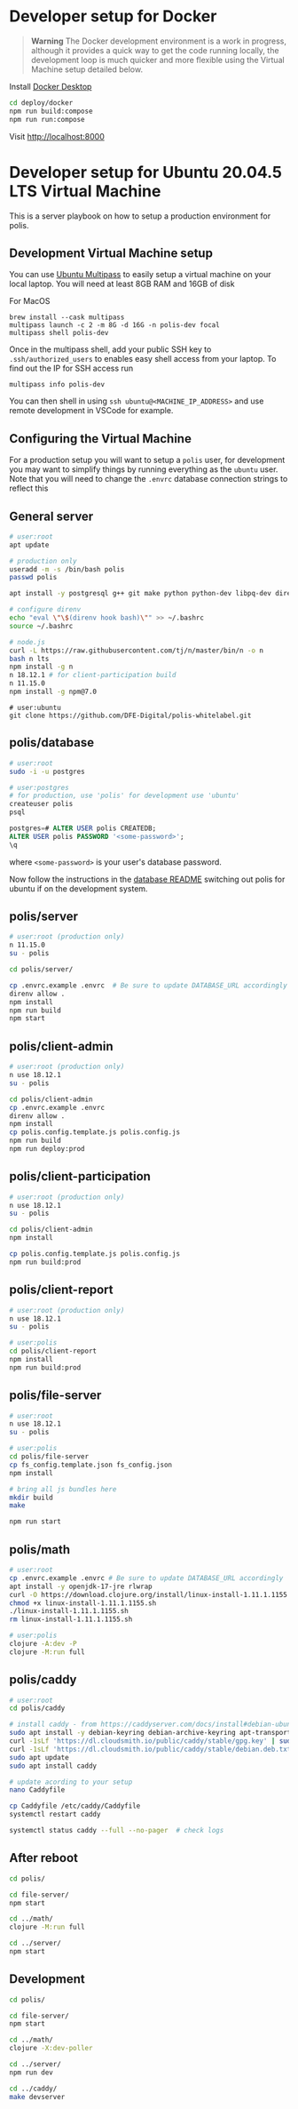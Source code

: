 # Developer setup for Docker

> **Warning**
> The Docker development environment is a work in progress, although it provides a quick way to get the code running locally, the development loop is much quicker and more flexible using the Virtual Machine setup detailed below.

Install [Docker Desktop](https://www.docker.com/products/docker-desktop/)

```sh
cd deploy/docker
npm run build:compose
npm run run:compose
```

Visit [http://localhost:8000](http://localhost:8000)

# Developer setup for Ubuntu 20.04.5 LTS Virtual Machine

This is a server playbook on how to setup a production environment for polis.

## Development Virtual Machine setup

You can use [Ubuntu Multipass](https://multipass.run/) to easily setup a virtual machine on your local laptop. You will need at least 8GB RAM and 16GB of disk

For MacOS

```
brew install --cask multipass
multipass launch -c 2 -m 8G -d 16G -n polis-dev focal
multipass shell polis-dev
```

Once in the multipass shell, add your public SSH key to `.ssh/authorized_users` to enables easy shell access from your laptop. To find out the IP for SSH access run

```
multipass info polis-dev
```

You can then shell in using `ssh ubuntu@<MACHINE_IP_ADDRESS>` and use remote development in VSCode for example.

## Configuring the Virtual Machine

For a production setup you will want to setup a `polis` user, for development you may want to simplify things by running everything as the `ubuntu` user. Note that you will need to change the `.envrc` database connection strings to reflect this

## General server

```sh
# user:root
apt update

# production only
useradd -m -s /bin/bash polis
passwd polis

apt install -y postgresql g++ git make python python-dev libpq-dev direnv

# configure direnv
echo "eval \"\$(direnv hook bash)\"" >> ~/.bashrc
source ~/.bashrc

# node.js
curl -L https://raw.githubusercontent.com/tj/n/master/bin/n -o n
bash n lts
npm install -g n
n 18.12.1 # for client-participation build
n 11.15.0
npm install -g npm@7.0
```

```
# user:ubuntu
git clone https://github.com/DFE-Digital/polis-whitelabel.git
```

## polis/database

```sh
# user:root
sudo -i -u postgres

# user:postgres
# for production, use 'polis' for development use 'ubuntu'
createuser polis
psql
```

```sql
postgres=# ALTER USER polis CREATEDB;
ALTER USER polis PASSWORD '<some-password>';
\q
```

where `<some-password>` is your user's database password.

Now follow the instructions in the [database README](database/README.md) switching out polis for ubuntu if on the development system.

## polis/server

```sh
# user:root (production only)
n 11.15.0
su - polis

cd polis/server/

cp .envrc.example .envrc  # Be sure to update DATABASE_URL accordingly
direnv allow .
npm install
npm run build
npm start
```

## polis/client-admin

```sh
# user:root (production only)
n use 18.12.1
su - polis

cd polis/client-admin
cp .envrc.example .envrc
direnv allow .
npm install
cp polis.config.template.js polis.config.js
npm run build
npm run deploy:prod
```

## polis/client-participation

```sh
# user:root (production only)
n use 18.12.1
su - polis

cd polis/client-admin
npm install

cp polis.config.template.js polis.config.js
npm run build:prod
```

## polis/client-report

```sh
# user:root (production only)
n use 18.12.1
su - polis

# user:polis
cd polis/client-report
npm install
npm run build:prod
```

## polis/file-server

```sh
# user:root
n use 18.12.1
su - polis

# user:polis
cd polis/file-server
cp fs_config.template.json fs_config.json
npm install

# bring all js bundles here
mkdir build
make

npm run start
```

## polis/math

```sh
# user:root
cp .envrc.example .envrc # Be sure to update DATABASE_URL accordingly
apt install -y openjdk-17-jre rlwrap
curl -O https://download.clojure.org/install/linux-install-1.11.1.1155.sh
chmod +x linux-install-1.11.1.1155.sh
./linux-install-1.11.1.1155.sh
rm linux-install-1.11.1.1155.sh

# user:polis
clojure -A:dev -P
clojure -M:run full
```

## polis/caddy

```sh
# user:root
cd polis/caddy

# install caddy - from https://caddyserver.com/docs/install#debian-ubuntu-raspbian
sudo apt install -y debian-keyring debian-archive-keyring apt-transport-https
curl -1sLf 'https://dl.cloudsmith.io/public/caddy/stable/gpg.key' | sudo gpg --dearmor -o /usr/share/keyrings/caddy-stable-archive-keyring.gpg
curl -1sLf 'https://dl.cloudsmith.io/public/caddy/stable/debian.deb.txt' | sudo tee /etc/apt/sources.list.d/caddy-stable.list
sudo apt update
sudo apt install caddy

# update acording to your setup
nano Caddyfile

cp Caddyfile /etc/caddy/Caddyfile
systemctl restart caddy

systemctl status caddy --full --no-pager  # check logs
```

## After reboot

```sh
cd polis/

cd file-server/
npm start

cd ../math/
clojure -M:run full

cd ../server/
npm start
```

## Development

```sh
cd polis/

cd file-server/
npm start

cd ../math/
clojure -X:dev-poller

cd ../server/
npm run dev

cd ../caddy/
make devserver
```
